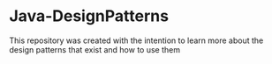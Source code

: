# Java-DesignPatterns
This repository was created with the intention to learn more about the design patterns that exist and how to use them
